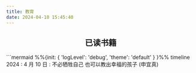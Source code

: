 ```yaml
---
title: 教育
date: 2024-04-10 15:45:40
---
```


<div style="text-align:center">
<h2>已读书籍</h2>
</div>
```mermaid
%%{init: { 'logLevel': 'debug', 'theme': 'default' } }%%
timeline
    2024 : 4 月 10 日 : 不必牺牲自己 也可以教出幸福的孩子 (申宜真)

```

